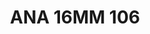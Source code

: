 ---
title: ANA 16MM 106
date: 
draft: false

# descripcion
description : Anillo de plata 925 y nácar

materials: Plata 925

color: 

dimensions: 16mm diámetro

code: 05-29-1372

type: "Anillos"

categories: []

price: $7.580,00

price_eftvo: $6.440,00

# Images
# first image will be shown in the product page
images:
  # - image: "images/path_to_image"
  # La ubicacion de las imagenes es imagenes/Anillos/Anillos.Nácar/05-29-1372-ana-16mm-106
  - image: "./images/anillos/nácar/05-29-1372-ana-16mm-106.jpg"
---